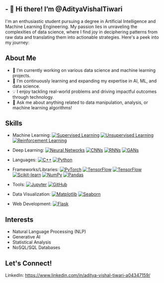 ## - 👋 Hi there! I’m @AdityaVishalTiwari
I'm an enthusiastic student pursuing a degree in Artificial Intelligence and Machine Learning Engineering. My passion lies in unraveling the complexities of data science, where I find joy in deciphering patterns from raw data and translating them into actionable strategies. Here's a peek into my journey:

## About Me
- 🔭 I’m currently working on various data science and machine learning projects.
- 🌱 I’m continuously learning and expanding my expertise in AI, ML, and data science.
- 💡 I enjoy tackling real-world problems and driving impactful outcomes through technology.
- 💬 Ask me about anything related to data manipulation, analysis, or machine learning algorithms!

## Skills
* Machine Learning:
[![Supervised Learning](https://img.shields.io/badge/Supervised_Learning-%23000000.svg?&style=for-the-badge)](https://en.wikipedia.org/wiki/Supervised_learning)
[![Unsupervised Learning](https://img.shields.io/badge/Unsupervised_Learning-%23000000.svg?&style=for-the-badge)](https://en.wikipedia.org/wiki/Unsupervised_learning)
[![Reinforcement Learning](https://img.shields.io/badge/Reinforcement_Learning-%23000000.svg?&style=for-the-badge)](https://en.wikipedia.org/wiki/Reinforcement_learning)

* Deep Learning:
[![Neural Networks](https://img.shields.io/badge/Neural_Networks-%23000000.svg?&style=for-the-badge)](https://en.wikipedia.org/wiki/Artificial_neural_network)
[![CNNs](https://img.shields.io/badge/CNNs-%23000000.svg?&style=for-the-badge)](https://en.wikipedia.org/wiki/Convolutional_neural_network)
[![RNNs](https://img.shields.io/badge/RNNs-%23000000.svg?&style=for-the-badge)](https://en.wikipedia.org/wiki/Recurrent_neural_network)
[![GANs](https://img.shields.io/badge/GANs-%23000000.svg?&style=for-the-badge)](https://en.wikipedia.org/wiki/Generative_adversarial_network)

* Languages:
[![C++](https://img.shields.io/badge/C++-%2300599C.svg?&style=for-the-badge&logo=C%2B%2B&logoColor=white)](https://isocpp.org/)
[![Python](https://img.shields.io/badge/Python-%233776AB.svg?&style=for-the-badge&logo=Python&logoColor=white)](https://www.python.org/)

* Frameworks/Libraries: 
[![PyTorch](https://img.shields.io/badge/PyTorch-%23EE4C2C.svg?&style=for-the-badge&logo=PyTorch&logoColor=white)](https://pytorch.org/)
[![TensorFlow](https://img.shields.io/badge/TensorFlow-%23FF6F00.svg?&style=for-the-badge&logo=TensorFlow&logoColor=white)](https://www.tensorflow.org/)
[![TensorFlow](https://img.shields.io/badge/TensorFlow-%23FF6F00.svg?&style=for-the-badge&logo=TensorFlow&logoColor=white)](https://www.tensorflow.org/)
[![Scikit-learn](https://img.shields.io/badge/Scikit%20learn-%239977EE.svg?&style=for-the-badge&logo=scikit-learn&logoColor=white)](https://scikit-learn.org/)
[![NumPy](https://img.shields.io/badge/NumPy-%23013243.svg?&style=for-the-badge&logo=NumPy&logoColor=white)](https://numpy.org/)
[![Pandas](https://img.shields.io/badge/Pandas-%23150458.svg?&style=for-the-badge&logo=Pandas&logoColor=white)](https://pandas.pydata.org/)

* Tools:
[![Jupyter](https://img.shields.io/badge/Jupyter-%23F37626.svg?&style=for-the-badge&logo=Jupyter&logoColor=white)](https://jupyter.org/)
[![GitHub](https://img.shields.io/badge/GitHub-%23181717.svg?&style=for-the-badge&logo=GitHub&logoColor=white)](https://github.com/)

* Data Visualization:
[![Matplotlib](https://img.shields.io/badge/Matplotlib-%23007ACC.svg?&style=for-the-badge&logo=Matplotlib&logoColor=white)](https://matplotlib.org/)
[![Seaborn](https://img.shields.io/badge/Seaborn-%23000000.svg?&style=for-the-badge&logo=Seaborn&logoColor=white)](https://seaborn.pydata.org/)

* Web Development:
[![Flask](https://img.shields.io/badge/Flask-%23000000.svg?&style=for-the-badge&logo=Flask&logoColor=white)](https://flask.palletsprojects.com/)

## Interests
- Natural Language Processing (NLP)
- Generative AI
- Statistical Analysis
- NoSQL/SQL Databases

## Let's Connect!
LinkedIn: https://www.linkedin.com/in/aditya-vishal-tiwari-a04347159/
